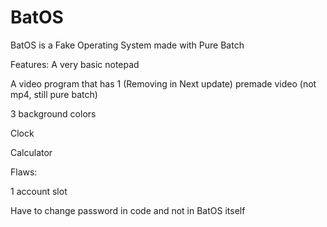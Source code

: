 # BatOS

BatOS is a Fake Operating System made with Pure Batch


Features:
A very basic notepad

A video program that has 1 (Removing in Next update) premade video (not mp4, still pure batch) 

3 background colors

Clock 

Calculator


Flaws:

1 account slot

Have to change password in code and not in BatOS itself
